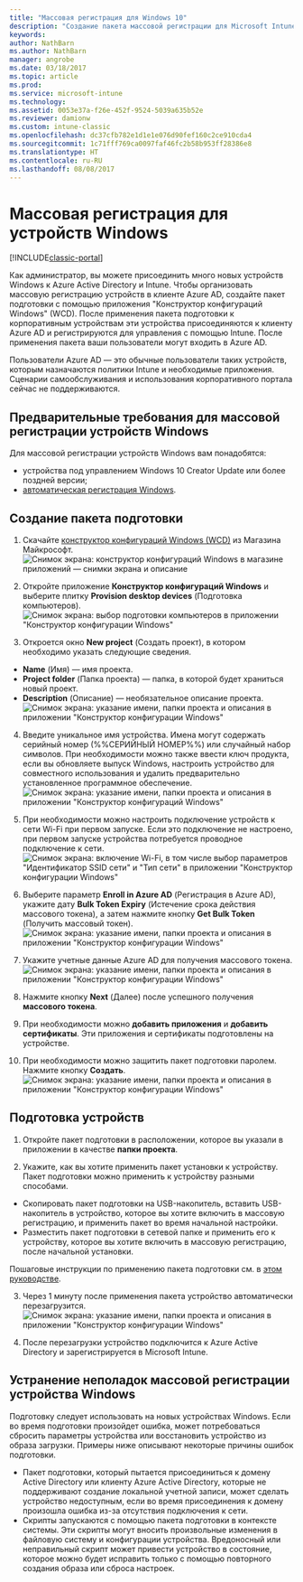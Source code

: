 ```yaml
---
title: "Массовая регистрация для Windows 10"
description: "Создание пакета массовой регистрации для Microsoft Intune"
keywords: 
author: NathBarn
ms.author: NathBarn
manager: angrobe
ms.date: 03/18/2017
ms.topic: article
ms.prod: 
ms.service: microsoft-intune
ms.technology: 
ms.assetid: 0053e37a-f26e-452f-9524-5039a635b52e
ms.reviewer: damionw
ms.custom: intune-classic
ms.openlocfilehash: dc37cfb782e1d1e1e076d90fef160c2ce910cda4
ms.sourcegitcommit: 1c71fff769ca0097faf46fc2b58b953ff28386e8
ms.translationtype: HT
ms.contentlocale: ru-RU
ms.lasthandoff: 08/08/2017
---
```

# <a name="bulk-enrollment-for-windows-devices"></a>Массовая регистрация для устройств Windows

[!INCLUDE[classic-portal](../includes/classic-portal.md)]

Как администратор, вы можете присоединить много новых устройств Windows к Azure Active Directory и Intune. Чтобы организовать массовую регистрацию устройств в клиенте Azure AD, создайте пакет подготовки с помощью приложения "Конструктор конфигураций Windows" (WCD). После применения пакета подготовки к корпоративным устройствам эти устройства присоединяются к клиенту Azure AD и регистрируются для управления с помощью Intune. После применения пакета ваши пользователи могут входить в Azure AD.

Пользователи Azure AD — это обычные пользователи таких устройств, которым назначаются политики Intune и необходимые приложения. Сценарии самообслуживания и использования корпоративного портала сейчас не поддерживаются.

## <a name="prerequisites-for-windows-devices-bulk-enrollment"></a>Предварительные требования для массовой регистрации устройств Windows

Для массовой регистрации устройств Windows вам понадобятся:

- устройства под управлением Windows 10 Creator Update или более поздней версии;
- [автоматическая регистрация Windows](/intune-classic/deploy-use/set-up-windows-device-management-with-microsoft-intune#enable-windows-10-automatic-enrollment).

## <a name="create-a-provisioning-package"></a>Создание пакета подготовки

1. Скачайте [конструктор конфигураций Windows (WCD)](https://www.microsoft.com/store/apps/9nblggh4tx22) из Магазина Майкрософт.
![Снимок экрана: конструктор конфигураций Windows в магазине приложений — снимки экрана и описание](../media/bulk-enroll-store.png)

2. Откройте приложение **Конструктор конфигураций Windows** и выберите плитку **Provision desktop devices** (Подготовка компьютеров).
![Снимок экрана: выбор подготовки компьютеров в приложении "Конструктор конфигурации Windows"](../media/bulk-enroll-select.png)

3. Откроется окно **New project** (Создать проект), в котором необходимо указать следующие сведения.
  - **Name** (Имя) — имя проекта.
  - **Project folder** (Папка проекта) — папка, в которой будет храниться новый проект.
  - **Description** (Описание) — необязательное описание проекта. ![Снимок экрана: указание имени, папки проекта и описания в приложении "Конструктор конфигурации Windows"](../media/bulk-enroll-name.png)

4.  Введите уникальное имя устройства. Имена могут содержать серийный номер (%%СЕРИЙНЫЙ НОМЕР%%) или случайный набор символов. При необходимости можно также ввести ключ продукта, если вы обновляете выпуск Windows, настроить устройство для совместного использования и удалить предварительно установленное программное обеспечение.<BR>
![Снимок экрана: указание имени, папки проекта и описания в приложении "Конструктор конфигураций Windows"](../media/bulk-enroll-device.png)

5.  При необходимости можно настроить подключение устройств к сети Wi-Fi при первом запуске.  Если это подключение не настроено, при первом запуске устройства потребуется проводное подключение к сети.
![Снимок экрана: включение Wi-Fi, в том числе выбор параметров "Идентификатор SSID сети" и "Тип сети" в приложении "Конструктор конфигурации Windows"](../media/bulk-enroll-network.png)

6.  Выберите параметр **Enroll in Azure AD** (Регистрация в Azure AD), укажите дату **Bulk Token Expiry** (Истечение срока действия массового токена), а затем нажмите кнопку **Get Bulk Token** (Получить массовый токен).
![Снимок экрана: указание имени, папки проекта и описания в приложении "Конструктор конфигурации Windows"](../media/bulk-enroll-account.png)

7. Укажите учетные данные Azure AD для получения массового токена.
![Снимок экрана: указание имени, папки проекта и описания в приложении "Конструктор конфигурации Windows"](../media/bulk-enroll-cred.png)

8.  Нажмите кнопку **Next** (Далее) после успешного получения **массового токена**.

9. При необходимости можно **добавить приложения** и **добавить сертификаты**. Эти приложения и сертификаты подготовлены на устройстве.

10. При необходимости можно защитить пакет подготовки паролем.  Нажмите кнопку **Создать**.
![Снимок экрана: указание имени, папки проекта и описания в приложении "Конструктор конфигурации Windows"](../media/bulk-enroll-create.png)

## <a name="provision-devices"></a>Подготовка устройств

1. Откройте пакет подготовки в расположении, которое вы указали в приложении в качестве **папки проекта**.

2. Укажите, как вы хотите применить пакет установки к устройству.  Пакет подготовки можно применить к устройству разными способами.
 - Скопировать пакет подготовки на USB-накопитель, вставить USB-накопитель в устройство, которое вы хотите включить в массовую регистрацию, и применить пакет во время начальной настройки.
 - Разместить пакет подготовки в сетевой папке и применить его к устройству, которое вы хотите включить в массовую регистрацию, после начальной установки.

 Пошаговые инструкции по применению пакета подготовки см. в [этом руководстве](https://technet.microsoft.com/itpro/windows/configure/provisioning-apply-package).

3. Через 1 минуту после применения пакета устройство автоматически перезагрузится.
 ![Снимок экрана: указание имени, папки проекта и описания в приложении "Конструктор конфигурации Windows"](../media/bulk-enroll-add.png)

4. После перезагрузки устройство подключится к Azure Active Directory и зарегистрируется в Microsoft Intune.

## <a name="troubleshooting-windows-bulk-enrollment"></a>Устранение неполадок массовой регистрации устройства Windows

Подготовку следует использовать на новых устройствах Windows. Если во время подготовки произойдет ошибка, может потребоваться сбросить параметры устройства или восстановить устройство из образа загрузки. Примеры ниже описывают некоторые причины ошибок подготовки.

- Пакет подготовки, который пытается присоединиться к домену Active Directory или клиенту Azure Active Directory, которые не поддерживают создание локальной учетной записи, может сделать устройство недоступным, если во время присоединения к домену произошла ошибка из-за отсутствия подключения к сети.
- Скрипты запускаются с помощью пакета подготовки в контексте системы. Эти скрипты могут вносить произвольные изменения в файловую систему и конфигурации устройства. Вредоносный или неправильный скрипт может привести устройство в состояние, которое можно будет исправить только с помощью повторного создания образа или сброса настроек.

